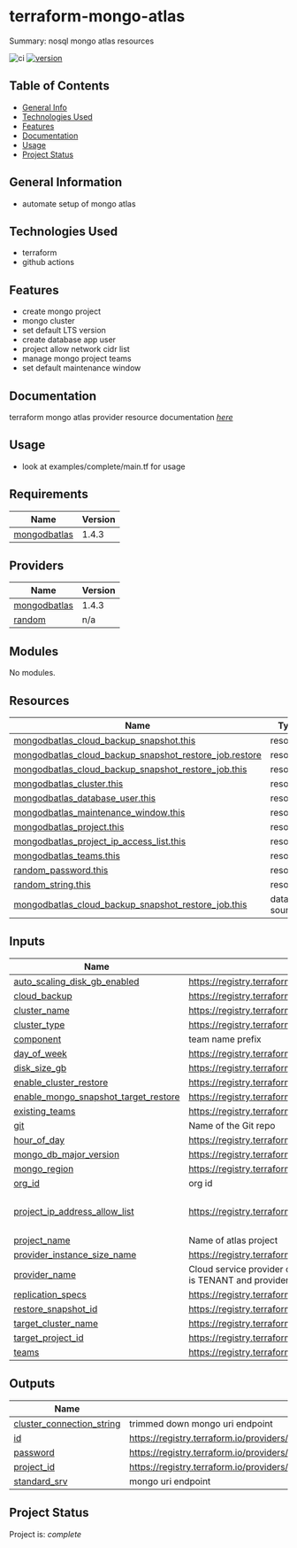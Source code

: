 # terraform-mongo-atlas #

Summary: nosql mongo atlas resources

![ci](https://github.com/conventional-changelog/standard-version/workflows/ci/badge.svg)
[![version](https://img.shields.io/badge/version-1.x-yellow.svg)](https://semver.org)

## Table of Contents
* [General Info](#general-information)
* [Technologies Used](#technologies-used)
* [Features](#Features)
* [Documentation](#Documentation)
* [Usage](#usage)
* [Project Status](#project-status)

## General Information
- automate setup of mongo atlas

## Technologies Used
- terraform
- github actions

## Features

* create mongo project
* mongo cluster
* set default LTS version 
* create database app user
* project allow network cidr list
* manage mongo project teams
* set default maintenance window

## Documentation

terraform mongo atlas provider resource documentation  [_here_](https://registry.terraform.io/providers/mongodb/mongodbatlas/latest/docs)

## Usage

* look at examples/complete/main.tf for usage 

<!-- BEGIN_TF_DOCS -->
## Requirements

| Name | Version |
|------|---------|
| <a name="requirement_mongodbatlas"></a> [mongodbatlas](#requirement\_mongodbatlas) | 1.4.3 |

## Providers

| Name | Version |
|------|---------|
| <a name="provider_mongodbatlas"></a> [mongodbatlas](#provider\_mongodbatlas) | 1.4.3 |
| <a name="provider_random"></a> [random](#provider\_random) | n/a |

## Modules

No modules.

## Resources

| Name | Type |
|------|------|
| [mongodbatlas_cloud_backup_snapshot.this](https://registry.terraform.io/providers/mongodb/mongodbatlas/1.4.3/docs/resources/cloud_backup_snapshot) | resource |
| [mongodbatlas_cloud_backup_snapshot_restore_job.restore](https://registry.terraform.io/providers/mongodb/mongodbatlas/1.4.3/docs/resources/cloud_backup_snapshot_restore_job) | resource |
| [mongodbatlas_cloud_backup_snapshot_restore_job.this](https://registry.terraform.io/providers/mongodb/mongodbatlas/1.4.3/docs/resources/cloud_backup_snapshot_restore_job) | resource |
| [mongodbatlas_cluster.this](https://registry.terraform.io/providers/mongodb/mongodbatlas/1.4.3/docs/resources/cluster) | resource |
| [mongodbatlas_database_user.this](https://registry.terraform.io/providers/mongodb/mongodbatlas/1.4.3/docs/resources/database_user) | resource |
| [mongodbatlas_maintenance_window.this](https://registry.terraform.io/providers/mongodb/mongodbatlas/1.4.3/docs/resources/maintenance_window) | resource |
| [mongodbatlas_project.this](https://registry.terraform.io/providers/mongodb/mongodbatlas/1.4.3/docs/resources/project) | resource |
| [mongodbatlas_project_ip_access_list.this](https://registry.terraform.io/providers/mongodb/mongodbatlas/1.4.3/docs/resources/project_ip_access_list) | resource |
| [mongodbatlas_teams.this](https://registry.terraform.io/providers/mongodb/mongodbatlas/1.4.3/docs/resources/teams) | resource |
| [random_password.this](https://registry.terraform.io/providers/hashicorp/random/latest/docs/resources/password) | resource |
| [random_string.this](https://registry.terraform.io/providers/hashicorp/random/latest/docs/resources/string) | resource |
| [mongodbatlas_cloud_backup_snapshot_restore_job.this](https://registry.terraform.io/providers/mongodb/mongodbatlas/1.4.3/docs/data-sources/cloud_backup_snapshot_restore_job) | data source |

## Inputs

| Name | Description | Type | Default | Required |
|------|-------------|------|---------|:--------:|
| <a name="input_auto_scaling_disk_gb_enabled"></a> [auto\_scaling\_disk\_gb\_enabled](#input\_auto\_scaling\_disk\_gb\_enabled) | https://registry.terraform.io/providers/mongodb/mongodbatlas/latest/docs/resources/cluster#auto_scaling_disk_gb_enabled | `bool` | `false` | no |
| <a name="input_cloud_backup"></a> [cloud\_backup](#input\_cloud\_backup) | https://registry.terraform.io/providers/mongodb/mongodbatlas/latest/docs/resources/cluster#cloud_backup | `bool` | `false` | no |
| <a name="input_cluster_name"></a> [cluster\_name](#input\_cluster\_name) | https://registry.terraform.io/providers/mongodb/mongodbatlas/latest/docs/resources/cluster#name | `string` | n/a | yes |
| <a name="input_cluster_type"></a> [cluster\_type](#input\_cluster\_type) | https://registry.terraform.io/providers/mongodb/mongodbatlas/latest/docs/resources/cluster#cluster_type | `string` | `"REPLICASET"` | no |
| <a name="input_component"></a> [component](#input\_component) | team name prefix | `string` | `"team"` | no |
| <a name="input_day_of_week"></a> [day\_of\_week](#input\_day\_of\_week) | https://registry.terraform.io/providers/mongodb/mongodbatlas/latest/docs/resources/maintenance_window#day_of_week | `number` | `1` | no |
| <a name="input_disk_size_gb"></a> [disk\_size\_gb](#input\_disk\_size\_gb) | https://registry.terraform.io/providers/mongodb/mongodbatlas/latest/docs/resources/cluster#disk_size_gb | `number` | `null` | no |
| <a name="input_enable_cluster_restore"></a> [enable\_cluster\_restore](#input\_enable\_cluster\_restore) | https://registry.terraform.io/providers/mongodb/mongodbatlas/latest/docs/data-sources/cloud_backup_snapshot_restore_job | `bool` | `false` | no |
| <a name="input_enable_mongo_snapshot_target_restore"></a> [enable\_mongo\_snapshot\_target\_restore](#input\_enable\_mongo\_snapshot\_target\_restore) | https://registry.terraform.io/providers/mongodb/mongodbatlas/latest/docs/resources/cloud_provider_snapshot | `bool` | `false` | no |
| <a name="input_existing_teams"></a> [existing\_teams](#input\_existing\_teams) | https://registry.terraform.io/providers/mongodb/mongodbatlas/latest/docs/resources/team#name | `map(any)` | `{}` | no |
| <a name="input_git"></a> [git](#input\_git) | Name of the Git repo | `string` | n/a | yes |
| <a name="input_hour_of_day"></a> [hour\_of\_day](#input\_hour\_of\_day) | https://registry.terraform.io/providers/mongodb/mongodbatlas/latest/docs/resources/maintenance_window#hour_of_day | `number` | `6` | no |
| <a name="input_mongo_db_major_version"></a> [mongo\_db\_major\_version](#input\_mongo\_db\_major\_version) | https://registry.terraform.io/providers/mongodb/mongodbatlas/latest/docs/resources/cluster#mongo_db_major_version | `string` | `"5.0"` | no |
| <a name="input_mongo_region"></a> [mongo\_region](#input\_mongo\_region) | https://registry.terraform.io/providers/mongodb/mongodbatlas/latest/docs/resources/cluster#provider_region_name | `string` | `"US_EAST_1"` | no |
| <a name="input_org_id"></a> [org\_id](#input\_org\_id) | org id | `string` | n/a | yes |
| <a name="input_project_ip_address_allow_list"></a> [project\_ip\_address\_allow\_list](#input\_project\_ip\_address\_allow\_list) | https://registry.terraform.io/providers/mongodb/mongodbatlas/latest/docs/resources/project_ip_access_list#ip_address | `list(any)` | <pre>[<br>  "0.0.0.0/0"<br>]</pre> | no |
| <a name="input_project_name"></a> [project\_name](#input\_project\_name) | Name of atlas project | `string` | n/a | yes |
| <a name="input_provider_instance_size_name"></a> [provider\_instance\_size\_name](#input\_provider\_instance\_size\_name) | https://registry.terraform.io/providers/mongodb/mongodbatlas/latest/docs/resources/cluster#provider_instance_size_name | `string` | `"M0"` | no |
| <a name="input_provider_name"></a> [provider\_name](#input\_provider\_name) | Cloud service provider on which the server for a multi-tenant cluster is provisioned. This setting is only valid when providerSetting.providerName is TENANT and providerSetting.instanceSizeName is M2 or M5. The possible values are: AWS, GCP, AZURE | `string` | `""` | no |
| <a name="input_replication_specs"></a> [replication\_specs](#input\_replication\_specs) | https://registry.terraform.io/providers/mongodb/mongodbatlas/latest/docs/resources/cluster#replication_specs | `list(map(any))` | `null` | no |
| <a name="input_restore_snapshot_id"></a> [restore\_snapshot\_id](#input\_restore\_snapshot\_id) | https://registry.terraform.io/providers/mongodb/mongodbatlas/latest/docs/data-sources/cloud_backup_snapshot_restore_job#snapshot_id | `string` | `null` | no |
| <a name="input_target_cluster_name"></a> [target\_cluster\_name](#input\_target\_cluster\_name) | https://registry.terraform.io/providers/mongodb/mongodbatlas/latest/docs/resources/cloud_provider_snapshot_restore_job#target_cluster_name | `string` | `null` | no |
| <a name="input_target_project_id"></a> [target\_project\_id](#input\_target\_project\_id) | https://registry.terraform.io/providers/mongodb/mongodbatlas/latest/docs/resources/cloud_provider_snapshot_restore_job#project_id | `string` | `null` | no |
| <a name="input_teams"></a> [teams](#input\_teams) | https://registry.terraform.io/providers/mongodb/mongodbatlas/latest/docs/resources/team#name | `map(any)` | `{}` | no |

## Outputs

| Name | Description |
|------|-------------|
| <a name="output_cluster_connection_string"></a> [cluster\_connection\_string](#output\_cluster\_connection\_string) | trimmed down mongo uri endpoint |
| <a name="output_id"></a> [id](#output\_id) | https://registry.terraform.io/providers/mongodb/mongodbatlas/latest/docs/resources/project#id |
| <a name="output_password"></a> [password](#output\_password) | https://registry.terraform.io/providers/hashicorp/random/latest/docs/resources/password |
| <a name="output_project_id"></a> [project\_id](#output\_project\_id) | https://registry.terraform.io/providers/mongodb/mongodbatlas/latest/docs/resources/project#id |
| <a name="output_standard_srv"></a> [standard\_srv](#output\_standard\_srv) | mongo uri endpoint |
<!-- END_TF_DOCS -->

## Project Status
Project is: _complete_ 
